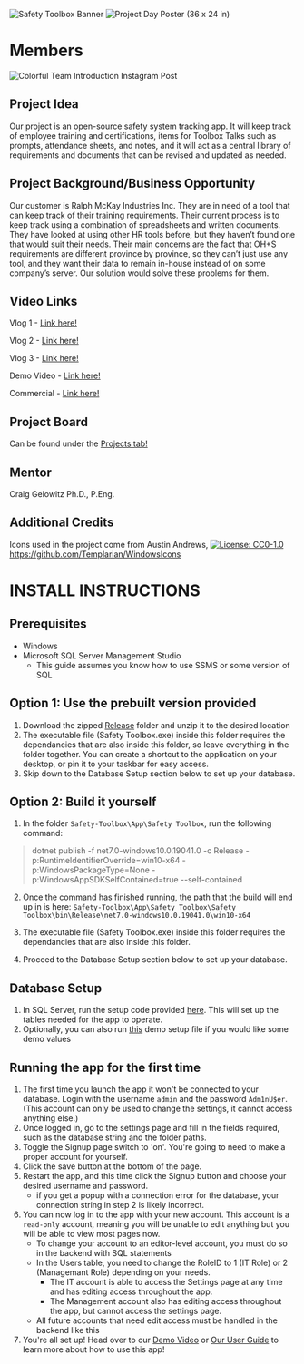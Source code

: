 ![Safety Toolbox Banner](https://github.com/Team-Safety-Toolbox/Safety-Toolbox/assets/98986881/f5048389-96a5-4bb9-86df-d1badfae8eed)
![Project Day Poster (36 x 24 in)](https://github.com/Team-Safety-Toolbox/Safety-Toolbox/assets/98986881/19de80bc-f4c4-4675-b4af-a7765b8b3978)

# Members
![Colorful Team Introduction Instagram Post](https://github.com/Team-Safety-Toolbox/Safety-Toolbox/assets/98986881/4144d86b-840d-40aa-8f43-6cd694f771aa)


## Project Idea
Our project is an open-source safety system tracking app. It will keep track of employee training and certifications, items for Toolbox Talks such as prompts, attendance sheets, and notes, and it will act as a central library of requirements and documents that can be revised and updated as needed.

## Project Background/Business Opportunity
Our customer is Ralph McKay Industries Inc. They are in need of a tool that can keep track of their training requirements. Their current process is to keep track using a combination of spreadsheets and written documents. They have looked at using other HR tools before, but they haven’t found one that would suit their needs. Their main concerns are the fact that OH+S requirements are different province by province, so they can’t just use any tool, and they want their data to remain in-house instead of on some company’s server. Our solution would solve these problems for them.

## Video Links
Vlog 1 - [Link here!](https://youtu.be/MCdWYfqRIfA)

Vlog 2 - [Link here!](https://youtu.be/ryfXBUEsTb4)

Vlog 3 - [Link here!](https://youtu.be/tpB5mSMG9_Y)

Demo Video - [Link here!](https://www.youtube.com/watch?v=rz2jSGdBQGE)

Commercial - [Link here!](https://youtu.be/zNVPYRBaVKM)

## Project Board
Can be found under the [Projects tab!](
https://github.com/orgs/Team-Safety-Toolbox/projects/1)

## Mentor
Craig Gelowitz Ph.D., P.Eng.

## Additional Credits
Icons used in the project come from Austin Andrews, [![License: CC0-1.0](https://licensebuttons.net/l/zero/1.0/80x15.png)](http://creativecommons.org/publicdomain/zero/1.0/) https://github.com/Templarian/WindowsIcons

# INSTALL INSTRUCTIONS
## Prerequisites
- Windows
- Microsoft SQL Server Management Studio
    - This guide assumes you know how to use SSMS or some version of SQL


## Option 1: Use the prebuilt version provided
1. Download the zipped [Release](https://github.com/Team-Safety-Toolbox/Safety-Toolbox/releases/tag/v1.0.0) folder and unzip it to the desired location
2. The executable file (Safety Toolbox.exe) inside this folder requires the dependancies that are also inside this folder, so leave everything in the folder together. You can create a shortcut to the application on your desktop, or pin it to your taskbar for easy access.
3. Skip down to the Database Setup section below to set up your database.


## Option 2: Build it yourself
1. In the folder `Safety-Toolbox\App\Safety Toolbox`, run the following command: 
>dotnet publish -f net7.0-windows10.0.19041.0 -c Release -p:RuntimeIdentifierOverride=win10-x64 -p:WindowsPackageType=None -p:WindowsAppSDKSelfContained=true --self-contained
2. Once the command has finished running, the path that the build will end up in is here: `Safety-Toolbox\App\Safety Toolbox\Safety Toolbox\bin\Release\net7.0-windows10.0.19041.0\win10-x64`
3. The executable file (Safety Toolbox.exe) inside this folder requires the dependancies that are also inside this folder. 
    
4. Proceed to the Database Setup section below to set up your database.


## Database Setup
1. In SQL Server, run the setup code provided [here](https://github.com/Team-Safety-Toolbox/Safety-Toolbox/blob/main/Setup%20Files/Database%20Setup%20File.sql). This will set up the tables needed for the app to operate. 
2. Optionally, you can also run [this](https://github.com/Team-Safety-Toolbox/Safety-Toolbox/blob/main/Setup%20Files/Test%20Data.sql) demo setup file if you would like some demo values
## Running the app for the first time
1. The first time you launch the app it won't be connected to your database. Login with the username `admin` and the password `Adm1nU$er`. (This account can only be used to change the settings, it cannot access anything else.) 
2. Once logged in, go to the settings page and fill in the fields required, such as the database string and the folder paths.
3. Toggle the Signup page switch to 'on'. You're going to need to make a proper account for yourself.
4. Click the save button at the bottom of the page.
5. Restart the app, and this time click the Signup button and choose your desired username and password.
    - if you get a popup with a connection error for the database, your connection string in step 2 is likely incorrect.
6. You can now log in to the app with your new account. This account is a `read-only` account, meaning you will be unable to edit anything but you will be able to view most pages now.
    - To change your account to an editor-level account, you must do so in the backend with SQL statements
    - In the Users table, you need to change the RoleID to 1 (IT Role) or 2 (Managemant Role) depending on your needs.
        - The IT account is able to access the Settings page at any time and has editing access throughout the app.
        - The Management account also has editing access throughout the app, but cannot access the settings page.
    - All future accounts that need edit access must be handled in the backend like this
7. You're all set up! Head over to our [Demo Video](https://www.youtube.com/watch?v=rz2jSGdBQGE) or [Our User Guide](https://github.com/Team-Safety-Toolbox/Safety-Toolbox/blob/main/Documentation/Safety%20Toolbox%20User%20Guide.pdf) to learn more about how to use this app!
